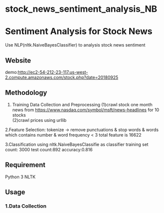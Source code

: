 # stock_news_sentiment_analysis_NB
# Sentiment Analysis for  Stock News
Use NLP(nltk.NaiveBayesClassifier) to analysis stock news sentiment 

 ## Website
demo:http://ec2-54-212-23-117.us-west-2.compute.amazonaws.com/stock.php?date=20180925

## Methodology
1. Training Data Collection and Preprocessing
 (1)crawl stock one month news from https://www.nasdaq.com/symbol/msft/news-headlines for 10 stocks  
 (2)crawl prices using urllib
  
2.Feature Selection:
 tokenize -> remove punctuations & stop words & words which contains number & word frequency < 3 
 total feature is  16622  

3.Classification
using nltk.NaiveBayesClassifie as classifier
training set count: 3000
test count:892
accuracy:0.816


## Requirement
Python 3
NLTK

## Usage
### 1.Data Collection

